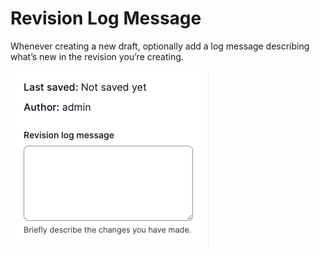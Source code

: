 # Revision Log Message

Whenever creating a new draft, optionally add a log message describing what’s new in the revision you’re creating.

![](<../../.gitbook/assets/Screen Shot 2023-05-24 at 12.31.15 PM.png>)
